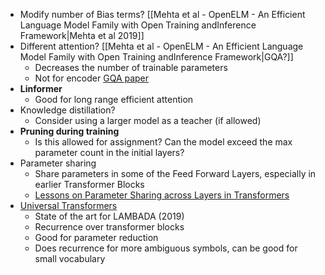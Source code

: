 

* Modify number of Bias terms? [[Mehta et al - OpenELM - An Efficient Language Model Family with Open Training andInference Framework|Mehta et al 2019]]
* Different attention? [[Mehta et al - OpenELM - An Efficient Language Model Family with Open Training andInference Framework|GQA?]]
	* Decreases the number of trainable parameters
	* Not for encoder [GQA paper](https://arxiv.org/pdf/2305.13245)
* **Linformer**
	* Good for long range efficient attention
* Knowledge distillation?
	* Consider using a larger model as a teacher (if allowed)
* **Pruning during training**
	* Is this allowed for assignment? Can the model exceed the max parameter count in the initial layers?
* Parameter sharing
	* Share parameters in some of the Feed Forward Layers, especially in earlier Transformer Blocks
	* [Lessons on Parameter Sharing across Layers in Transformers](https://arxiv.org/pdf/2104.06022)
* [Universal Transformers](https://arxiv.org/pdf/1807.03819)
	* State of the art for LAMBADA (2019)
	* Recurrence over transformer blocks
	* Good for parameter reduction
	* Does recurrence for more ambiguous symbols, can be good for small vocabulary





